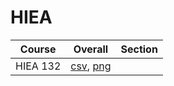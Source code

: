 # HIEA

| Course | Overall | Section |
| ------ | ------- | ------- |
| HIEA 132 | [csv](https://github.com/UCSD-Historical-Enrollment-Data/2024Summer2/blob/main/overall/HIEA%20132.csv), [png](https://raw.githubusercontent.com/UCSD-Historical-Enrollment-Data/2024Summer2/main/plot_overall/HIEA%20132.png) |  |
